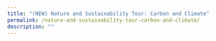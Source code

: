 ```yaml
---
title: "(NEW) Nature and Sustainability Tour: Carbon and Climate"
permalink: /nature-and-sustainability-tour-carbon-and-climate/
description: ""
---
```

<!--
![carbon and climate](/images/Tours/gbtb_carbonclimatetour.png)

**Join Gardens by the Bay’s free guided walking tours to learn about the importance and interconnectedness of the natural environment, biodiversity and climate change, made possible by Keppel Corporation.**

**Date:** 1, 2, 8, 9, 15, 16, 22, 23, 29, 30 July,  10:30 – 11:30 am<br>
**Admission:** Free (registration required)<br>
**Venue:** Gardens by the Bay<br>
**Organiser:** Gardens by the Bay

One of four thematic tours&nbsp; to discover interesting facts about Nature and Sustainability at the Gardens!&nbsp;&nbsp;

What is carbon and how are humans influencing carbon concentrations? Learn about the different colours of carbon, carbon sources and sinks, and the movement of carbon through the environment.&nbsp; Learn what changing carbon levels mean for a changing climate while discovering the secrets to cutting carbon emissions at the Gardens by the Bay.

<a href="https://www.eventbrite.com/e/nature-and-sustainability-tour-carbon-and-climate-jul-tickets-635263980667?aff=ebdsoporgprofile" target="_blank" class="btn-link">
	<img src="/images/gogreensg_website-32.png">
</a>

<a href="https://www.gardensbythebay.com.sg/en/things-to-do/calendar-of-events/nature-sustainability-tours.html" target="_blank" class="btn-link">
	<img src="/images/more-info-btn.png">
</a>


<style>
	.btn-link {
		display: inline-block;
	}
	a.btn-link[target="_blank"]:after {
	display: none;
}
	.btn-link > img {
		width: 100%;
	}
</style>

-->